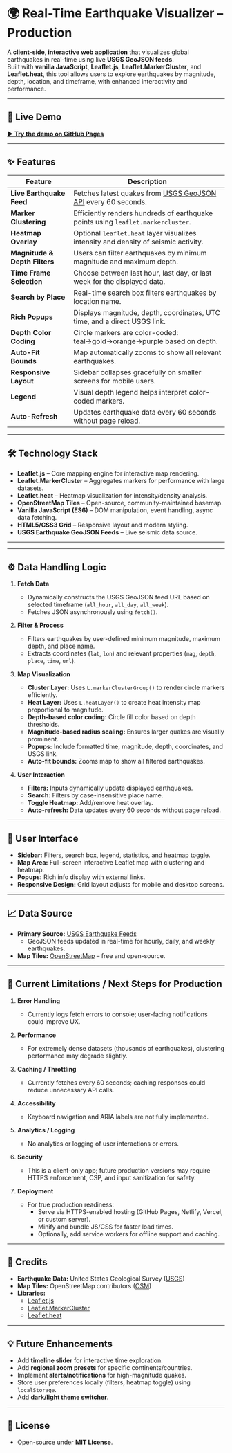 # 🌍 Real-Time Earthquake Visualizer – Production

A **client-side, interactive web application** that visualizes global earthquakes in real-time using live **USGS GeoJSON feeds**.  
Built with **vanilla JavaScript**, **Leaflet.js**, **Leaflet.MarkerCluster**, and **Leaflet.heat**, this tool allows users to explore earthquakes by magnitude, depth, location, and timeframe, with enhanced interactivity and performance.

---

## 📸 Live Demo

[**▶ Try the demo on GitHub Pages**](https://fitandfine.github.io/Earthquake-Visualizer/)

---

## ✨ Features

| Feature                     | Description                                                                 |
|------------------------------|-----------------------------------------------------------------------------|
| **Live Earthquake Feed**     | Fetches latest quakes from [USGS GeoJSON API](https://earthquake.usgs.gov/) every 60 seconds. |
| **Marker Clustering**        | Efficiently renders hundreds of earthquake points using `leaflet.markercluster`. |
| **Heatmap Overlay**          | Optional `leaflet.heat` layer visualizes intensity and density of seismic activity. |
| **Magnitude & Depth Filters**| Users can filter earthquakes by minimum magnitude and maximum depth.       |
| **Time Frame Selection**     | Choose between last hour, last day, or last week for the displayed data.   |
| **Search by Place**          | Real-time search box filters earthquakes by location name.                  |
| **Rich Popups**              | Displays magnitude, depth, coordinates, UTC time, and a direct USGS link. |
| **Depth Color Coding**       | Circle markers are color-coded: teal→gold→orange→purple based on depth.   |
| **Auto-Fit Bounds**          | Map automatically zooms to show all relevant earthquakes.                  |
| **Responsive Layout**        | Sidebar collapses gracefully on smaller screens for mobile users.          |
| **Legend**                   | Visual depth legend helps interpret color-coded markers.                   |
| **Auto-Refresh**             | Updates earthquake data every 60 seconds without page reload.              |

---

## 🛠️ Technology Stack

- **Leaflet.js** – Core mapping engine for interactive map rendering.
- **Leaflet.MarkerCluster** – Aggregates markers for performance with large datasets.
- **Leaflet.heat** – Heatmap visualization for intensity/density analysis.
- **OpenStreetMap Tiles** – Open-source, community-maintained basemap.
- **Vanilla JavaScript (ES6)** – DOM manipulation, event handling, async data fetching.
- **HTML5/CSS3 Grid** – Responsive layout and modern styling.
- **USGS Earthquake GeoJSON Feeds** – Live seismic data source.

---


---

## ⚙️ Data Handling Logic

1. **Fetch Data**
   - Dynamically constructs the USGS GeoJSON feed URL based on selected timeframe (`all_hour`, `all_day`, `all_week`).
   - Fetches JSON asynchronously using `fetch()`.

2. **Filter & Process**
   - Filters earthquakes by user-defined minimum magnitude, maximum depth, and place name.
   - Extracts coordinates (`lat`, `lon`) and relevant properties (`mag`, `depth`, `place`, `time`, `url`).

3. **Map Visualization**
   - **Cluster Layer:** Uses `L.markerClusterGroup()` to render circle markers efficiently.
   - **Heat Layer:** Uses `L.heatLayer()` to create heat intensity map proportional to magnitude.
   - **Depth-based color coding:** Circle fill color based on depth thresholds.
   - **Magnitude-based radius scaling:** Ensures larger quakes are visually prominent.
   - **Popups:** Include formatted time, magnitude, depth, coordinates, and USGS link.
   - **Auto-fit bounds:** Zooms map to show all filtered earthquakes.

4. **User Interaction**
   - **Filters:** Inputs dynamically update displayed earthquakes.
   - **Search:** Filters by case-insensitive place name.
   - **Toggle Heatmap:** Add/remove heat overlay.
   - **Auto-refresh:** Data updates every 60 seconds without page reload.

---

## 🎨 User Interface

- **Sidebar:** Filters, search box, legend, statistics, and heatmap toggle.
- **Map Area:** Full-screen interactive Leaflet map with clustering and heatmap.
- **Popups:** Rich info display with external links.
- **Responsive Design:** Grid layout adjusts for mobile and desktop screens.

---

## 📈 Data Source

- **Primary Source:** [USGS Earthquake Feeds](https://earthquake.usgs.gov/earthquakes/feed/v1.0/geojson.php)
  - GeoJSON feeds updated in real-time for hourly, daily, and weekly earthquakes.
- **Map Tiles:** [OpenStreetMap](https://www.openstreetmap.org/) – free and open-source.

---

## 🚀 Current Limitations / Next Steps for Production

1. **Error Handling**
   - Currently logs fetch errors to console; user-facing notifications could improve UX.

2. **Performance**
   - For extremely dense datasets (thousands of earthquakes), clustering performance may degrade slightly.

3. **Caching / Throttling**
   - Currently fetches every 60 seconds; caching responses could reduce unnecessary API calls.

4. **Accessibility**
   - Keyboard navigation and ARIA labels are not fully implemented.

5. **Analytics / Logging**
   - No analytics or logging of user interactions or errors.

6. **Security**
   - This is a client-only app; future production versions may require HTTPS enforcement, CSP, and input sanitization for safety.

7. **Deployment**
   - For true production readiness:
     - Serve via HTTPS-enabled hosting (GitHub Pages, Netlify, Vercel, or custom server).
     - Minify and bundle JS/CSS for faster load times.
     - Optionally, add service workers for offline support and caching.

---

## 📌 Credits

- **Earthquake Data:** United States Geological Survey ([USGS](https://earthquake.usgs.gov/))
- **Map Tiles:** OpenStreetMap contributors ([OSM](https://www.openstreetmap.org/))
- **Libraries:**  
  - [Leaflet.js](https://leafletjs.com/)  
  - [Leaflet.MarkerCluster](https://github.com/Leaflet/Leaflet.markercluster)  
  - [Leaflet.heat](https://github.com/Leaflet/Leaflet.heat)

---

## 💡 Future Enhancements

- Add **timeline slider** for interactive time exploration.
- Add **regional zoom presets** for specific continents/countries.
- Implement **alerts/notifications** for high-magnitude quakes.
- Store user preferences locally (filters, heatmap toggle) using `localStorage`.
- Add **dark/light theme switcher**.

---

## 📄 License

- Open-source under **MIT License**.




